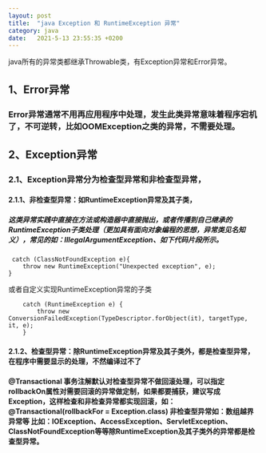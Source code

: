 ```yaml
---
layout: post
title:  "java Exception 和 RuntimeException 异常"
category: java
date:   2021-5-13 23:55:35 +0200
---
```


java所有的异常类都继承Throwable类，有Exception异常和Error异常。

## 1、Error异常
### Error异常通常不用再应用程序中处理，发生此类异常意味着程序宕机了，不可逆转，比如OOMException之类的异常，不需要处理。
## 2、Exception异常
### 2.1、Exception异常分为检查型异常和非检查型异常，
#### 2.1.1、非检查型异常：如RuntimeException异常及其子类，
##### 这类异常实践中直接在方法或构造器中直接抛出，或者传播到自己继承的RuntimeException子类处理（更加具有面向对象编程的思想，异常类见名知义），常见的如：IllegalArgumentException、如下代码片段所示。
```
 catch (ClassNotFoundException e){
    throw new RuntimeException("Unexpected exception", e);
}
```
或者自定义实现RuntimeException异常的子类
```
    catch (RuntimeException e) {
        throw new ConversionFailedException(TypeDescriptor.forObject(it), targetType, it, e);
    }
```
#### 2.1.2、检查型异常：除RuntimeException异常及其子类外，都是检查型异常，在程序中需要显示的处理，不然编译过不了
#### @Transactional 事务注解默认对检查型异常不做回滚处理，可以指定rollbackOn属性对需要回滚的异常做定制，如果都要捕获，建议写成Exception，这样检查和非检查异常都实现回滚，如： @Transactional(rollbackFor = Exception.class) 非检查型异常如：数组越界异常等  比如：IOException、AccessException、ServletException、ClassNotFoundException等等除RuntimeException及其子类外的异常都是检查型异常。